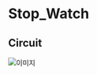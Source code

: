 # Stop_Watch

## Circuit
![이미지](https://user-images.githubusercontent.com/77844152/109158929-5abd2d80-77b7-11eb-9754-bbb541ebf678.png)
